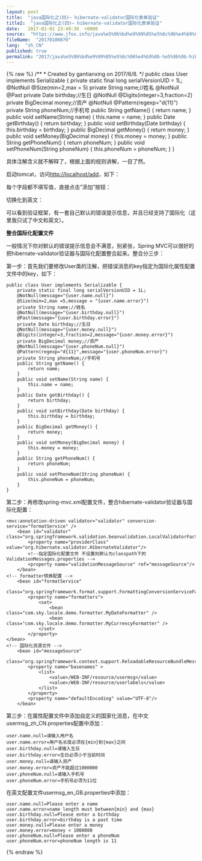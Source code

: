 ```yaml
---
layout: post
title:  "java国际化之(四)— hibernate-validator国际化表单验证"
title2:  "java国际化之(四)— hibernate-validator国际化表单验证"
date:   2017-01-01 23:49:30  +0800
source:  "https://www.jfox.info/java%e5%9b%bd%e9%99%85%e5%8c%96%e4%b9%8b-%e5%9b%9b-hibernate-validator%e5%9b%bd%e9%99%85%e5%8c%96%e8%a1%a8%e5%8d%95%e9%aa%8c%e8%af%81.html"
fileName:  "20170100870"
lang:  "zh_CN"
published: true
permalink: "2017/java%e5%9b%bd%e9%99%85%e5%8c%96%e4%b9%8b-%e5%9b%9b-hibernate-validator%e5%9b%bd%e9%99%85%e5%8c%96%e8%a1%a8%e5%8d%95%e9%aa%8c%e8%af%81.html"
---
```

{% raw %}
/**
     * Created by gantianxing on 2017/6/8.
     */
    public class User implements Serializable {
        private static final long serialVersionUID = 1L;
        @NotNull
        @Size(min=2,max = 5)
        private String name;//姓名
        @NotNull
        @Past
        private Date birthday;//生日
        @NotNull
        @Digits(integer=3,fraction=2)
        private BigDecimal money;//资产
        @NotNull
        @Pattern(regexp="d{11}")
        private String phoneNum;//手机号
        public String getName() {
            return name;
        }
        public void setName(String name) {
            this.name = name;
        }
        public Date getBirthday() {
            return birthday;
        }
        public void setBirthday(Date birthday) {
            this.birthday = birthday;
        }
        public BigDecimal getMoney() {
            return money;
        }
        public void setMoney(BigDecimal money) {
            this.money = money;
        }
        public String getPhoneNum() {
            return phoneNum;
        }
        public void setPhoneNum(String phoneNum) {
            this.phoneNum = phoneNum;
        }
    }

具体注解含义就不解释了，根据上面的规则讲解，一目了然。

启动tomcat，访问[http://localhost/add](https://www.jfox.info/go.php?url=http://localhost/add)，如下：

每个字段都不填写值，直接点击”添加”按钮：

切换化到英文：

可以看到验证框架，有一套自己默认的错误提示信息，并且已经支持了国际化（这里我只试了中文和英文）。

**整合国际化配置文件**

一般情况下你对默认的错误提示信息会不满意，别紧张，Spring MVC可以很好的把hibernate-validator验证器与国际化配置整合起来。整合分三步：

第一步：首先我们要修改User类的注解，把错误消息的key指定为国际化属性配置文件中的key，如下：

    public class User implements Serializable {
        private static final long serialVersionUID = 1L;
        @NotNull(message="{user.name.null}")
        @Size(min=2,max =5,message = "{user.name.error}")
        private String name;//姓名
        @NotNull(message="{user.birthday.null}")
        @Past(message="{user.birthday.error}")
        private Date birthday;//生日
        @NotNull(message="{user.money.null}")
        @Digits(integer=3,fraction=2,message="{user.money.error}")
        private BigDecimal money;//资产
        @NotNull(message="{user.phoneNum.null}")
        @Pattern(regexp="d{11}",message="{user.phoneNum.error}")
        private String phoneNum;//手机号
        public String getName() {
            return name;
        }
        public void setName(String name) {
            this.name = name;
        }
        public Date getBirthday() {
            return birthday;
        }
        public void setBirthday(Date birthday) {
            this.birthday = birthday;
        }
        public BigDecimal getMoney() {
            return money;
        }
        public void setMoney(BigDecimal money) {
            this.money = money;
        }
        public String getPhoneNum() {
            return phoneNum;
        }
        public void setPhoneNum(String phoneNum) {
            this.phoneNum = phoneNum;
        }
    }

第二步：再修改spring-mvc.xml配置文件，整合hibernate-validator验证器与国际化配置：

    <mvc:annotation-driven validator="validator" conversion-service="formatService" />
        <bean id="validator" class="org.springframework.validation.beanvalidation.LocalValidatorFactoryBean">
            <property name="providerClass"  value="org.hibernate.validator.HibernateValidator"/>
            <!--指定国际化配置文件 不设置则默认为classpath下的 ValidationMessages.properties -->
            <property name="validationMessageSource" ref="messageSource"/>
        </bean>
    <!-- formatter转换配置 -->
        <bean id="formatService"
              class="org.springframework.format.support.FormattingConversionServiceFactoryBean">
            <property name="formatters">
                <set>
                    <bean class="com.sky.locale.demo.formatter.MyDateFormatter" />
                    <bean class="com.sky.locale.demo.formatter.MyCurrencyFormatter" />
                </set>
            </property>
    </bean>
    <!-- 国际化资源文件 -->
        <bean id="messageSource"
              class="org.springframework.context.support.ReloadableResourceBundleMessageSource">
            <property name="basenames" >
                <list>
                    <value>/WEB-INF/resource/usermsg</value>
                    <value>/WEB-INF/resource/userlabels</value>
                </list>
            </property>
            <property name="defaultEncoding" value="UTF-8"/>
        </bean>

第三步：在属性配置文件中添加自定义的国家化消息，在中文usermsg_zh_CN.properties配置中添加：

    user.name.null=请输入用户名
    user.name.error=用户名长度必须在{min}到{max}之间
    user.birthday.null=请输入生日
    user.birthday.error=生日必须小于当前时间
    user.money.null=请输入资产
    user.money.error=资产不能超过1000000
    user.phoneNum.null=请输入手机号
    user.phoneNum.error=手机号必须为11位

在英文配置文件usermsg_en_GB.properties中添加：

    user.name.null=Please enter a name
    user.name.error=name length must between{min} and {max}
    user.birthday.null=Please enter a birthday
    user.birthday.error=birthday is a past time
    user.money.null=Please enter a money
    user.money.error=money < 1000000
    user.phoneNum.null=Please enter a phoneNum
    user.phoneNum.error=phoneNum length is 11
{% endraw %}
